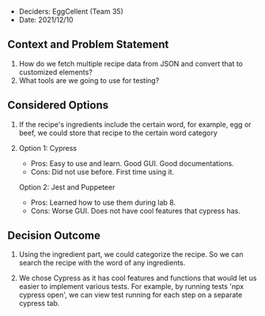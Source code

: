 - Deciders: EggCellent (Team 35)
- Date: 2021/12/10

## Context and Problem Statement

1. How do we fetch multiple recipe data from JSON and convert that to customized elements?
2. What tools are we going to use for testing?

## Considered Options

1. If the recipe's ingredients include the certain word, for example, egg or beef, we could store that recipe to the certain word category
2. Option 1: Cypress

   - Pros: Easy to use and learn. Good GUI. Good documentations.
   - Cons: Did not use before. First time using it.

   Option 2: Jest and Puppeteer

   - Pros: Learned how to use them during lab 8.
   - Cons: Worse GUI. Does not have cool features that cypress has.

## Decision Outcome

1. Using the ingredient part, we could categorize the recipe. So we can search the recipe with the word of any ingredients.

2. We chose Cypress as it has cool features and functions that would let us easier to implement various tests. For example, by running tests 'npx cypress open', we can view test running for each step on a separate cypress tab.
